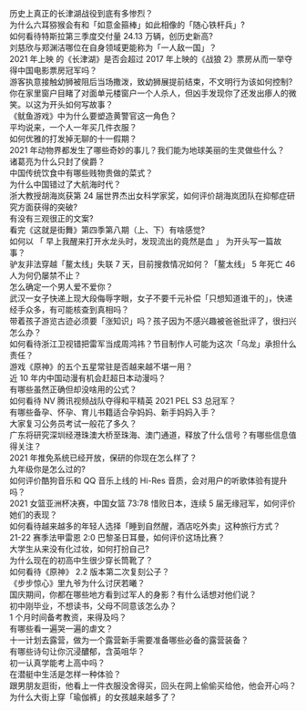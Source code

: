 历史上真正的长津湖战役到底有多惨烈？  
为什么六耳猕猴会有和「如意金箍棒」如此相像的「随心铁杆兵」?  
如何看待特斯拉第三季度交付量 24.13 万辆，创历史新高?  
刘慈欣与郑渊洁哪位在自身领域更能称为「一人敌一国」？  
2021 年上映 的《长津湖》是否会超过 2017 年上映的《战狼 2》票房从而一举夺得中国电影票房冠军吗？  
游客执意接触幼狮被阻后当场撒泼，致幼狮展提前结束，不文明行为该如何控制?  
你在家里窗户目睹了对面单元楼窗户一个人杀人，但凶手发现你了还发出瘆人的微笑。以这为开头如何写故事？  
《鱿鱼游戏》中为什么要塑造黄警官这一角色？  
平均说来，一个人一年买几件衣服？  
如何优雅的打发掉无聊的十一假期？  
2021 年动物界都发生了哪些奇妙的事儿？我们能为地球美丽的生灵做些什么？  
诸葛亮为什么只封了侯爵？  
中国传统饮食中有哪些贱物贵做的菜式？  
为什么中国错过了大航海时代？  
浙大教授胡海岚获第 24 届世界杰出女科学家奖，如何评价胡海岚团队在抑郁症研究方面获得的突破?  
有没有三观很正的文案?  
看完《这就是街舞》第四季第八期（上、下）有啥感觉?  
如何以 「 早上我醒来打开水龙头时，发现流出的竟然是血 」 为开头写一篇故事？  
驴友非法穿越「鳌太线」失联 7 天，目前搜救情况如何？「鳌太线」 5 年死亡 46 人为何仍屡禁不止？  
怎么确定一个男人爱不爱你？  
武汉一女子快递上现大段侮辱字眼，女子不要千元补偿「只想知道谁干的」，快递经手众多，有可能核查到真相吗？  
带着孩子游览古迹必须要「涨知识」吗？孩子因为不感兴趣被爸爸批评了，很扫兴怎么办？  
如何看待浙江卫视错把雷军当成周鸿祎？节目制作人可能为这次「乌龙」承担什么责任？  
游戏《原神》的五个五星常驻是否越来越不堪一用？  
近 10 年内中国动漫有机会赶超日本动漫吗？  
有哪些虽然正确但却没啥用的公式？  
如何看待 NV 腾讯视频战队夺得和平精英 2021 PEL S3 总冠军？  
有哪些备孕、怀孕、育儿书籍适合孕妈妈、新手妈妈入手？  
大家复习公务员考试一般花了多久？  
广东将研究深圳经港珠澳大桥至珠海、澳门通道，释放了什么信号？有哪些信息值得关注？  
2021 年推免系统已经开放，保研的你现在怎么样了？  
九年级你是怎么过的?  
如何评价酷狗音乐和 QQ 音乐上线的 Hi-Res 音质，会对用户的听歌体验有提升吗？  
2021 女篮亚洲杯决赛，中国女篮 73:78 惜败日本，连续 5 届无缘冠军，如何评价她们的表现？  
如何看待越来越多的年轻人选择「睡到自然醒，酒店吃外卖」这种旅行方式？  
21-22 赛季法甲雷恩 2:0 巴黎圣日耳曼，如何评价这场比赛？  
大学生从来没有化过妆，如何打扮自己?  
为什么现在的初高中生很少穿长筒靴了？  
如何看待《原神》 2.2 版本第二次复刻公子？  
《步步惊心》里九爷为什么讨厌若曦？  
国庆期间，你都在哪些地方看到过军人的身影？有什么话想对他们说？  
初中刚毕业，不想读书，父母不同意该怎么办？  
1 个月时间备考教资，来得及吗？  
有哪些看一遍哭一遍的虐文？  
十一计划去露营，做为一个露营新手需要准备哪些必备的露营装备？  
有哪些诗句让你沉浸醲郁，含英咀华？  
初一认真学能考上高中吗？  
在潜艇中生活是怎样一种体验？  
跟男朋友逛街，他看上一件衣服没舍得买，回头在网上偷偷买给他，他会开心吗？  
为什么大街上穿「瑜伽裤」的女孩越来越多了？  
